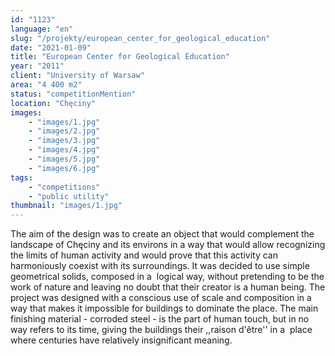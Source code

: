 ```yaml
---
id: "1123"
language: "en"
slug: "/projekty/european_center_for_geological_education"
date: "2021-01-09"
title: "European Center for Geological Education"
year: "2011"
client: "University of Warsaw"
area: "4 400 m2"
status: "competitionMention"
location: "Chęciny"
images: 
    - "images/1.jpg"
    - "images/2.jpg"
    - "images/3.jpg"
    - "images/4.jpg"    
    - "images/5.jpg"    
    - "images/6.jpg"    
tags: 
    - "competitions"
    - "public utility"
thumbnail: "images/1.jpg"
---
```

The aim of the design was to create an object that would complement the landscape of Chęciny and its environs in a&nbsp;way that would allow recognizing the limits of human activity and would prove that this activity can harmoniously coexist with its surroundings. It was decided to use simple geometrical solids, composed in a&nbsp;
logical way, without pretending to be the work of nature and leaving no doubt that their creator is a&nbsp;human being. The project was designed with a&nbsp;conscious use of scale and composition in a&nbsp;
way that makes it impossible for buildings to dominate the place. The main finishing material - corroded steel - is the part of human touch, but in no way refers to its time, giving the buildings their ,,raison d'être'' in a&nbsp;
place where centuries have relatively insignificant meaning.

